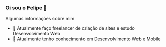 ### Oi sou o Felipe 👋

Algumas informações sobre mim

- 🔭 Atualmente faço freelancer de criação de sites e estudo Desenvolvimento Web
- 🌱 Atualmente tenho conhecimento em Desenvolvimento Web e Mobile
